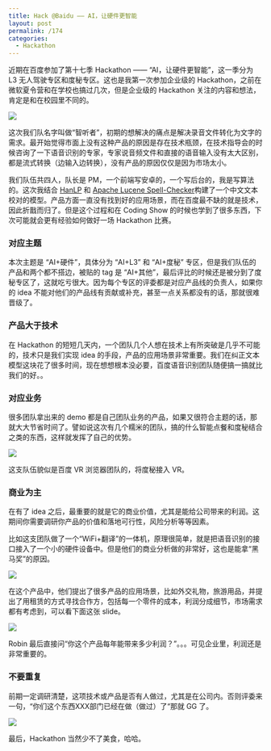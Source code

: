 ```yaml
---
title: Hack @Baidu —— AI，让硬件更智能
layout: post
permalink: /174
categories:
  - Hackathon
---
```

近期在百度参加了第十七季 Hackathon —— “AI，让硬件更智能”，这一季分为 L3 无人驾驶专区和度秘专区。这也是我第一次参加企业级的 Hackathon，之前在微软夏令营和在学校也搞过几次，但是企业级的 Hackathon 关注的内容和想法，肯定是和在校园里不同的。

![](https://ws1.sinaimg.cn/large/9cd77f2ejw1fax9gvzb4wj20qo0zkq91.jpg)

这次我们队名字叫做“智听者”，初期的想解决的痛点是解决录音文件转化为文字的需求。最开始觉得市面上没有这种产品的原因是存在技术瓶颈，在技术指导会的时候咨询了一下语音识别的专家，专家说音频文件和直接的语音输入没有太大区别，都是流式转换（边输入边转换），没有产品的原因仅仅是因为市场太小。

我们队伍共四人，队长是 PM，一个前端写安卓的，一个写后台的，我是写算法的。这次我结合 [HanLP](https://github.com/hankcs/HanLP) 和 [Apache Lucene Spell-Checker](https://lucene.apache.org/core/4_6_0/suggest/org/apache/lucene/search/spell/SpellChecker.html)构建了一个中文文本校对的模型。产品方面一直没有找到好的应用场景，而在百度最不缺的就是技术，因此折戬而归了。但是这个过程和在 Coding Show 的时候也学到了很多东西，下次可能就会更有经验如何做好一场 Hackathon 比赛。

### 对应主题

本次主题是 “AI+硬件”，具体分为 “AI+L3” 和 “AI+度秘” 专区，但是我们队伍的产品和两个都不搭边，被贴的 tag 是 “AI+其他”，最后评比的时候还是被分到了度秘专区了，这就吃亏很大。因为每个专区的评委都是对应产品线的负责人，如果你的 idea 不能对他们的产品线有贡献或补充，甚至一点关系都没有的话，那就很难晋级了。

### 产品大于技术

在 Hackathon 的短短几天内，一个团队几个人想在技术上有所突破是几乎不可能的，技术只是我们实现 idea 的手段，产品的应用场景非常重要。我们在纠正文本模型这块花了很多时间，现在想想根本没必要，百度语音识别团队随便搞一搞就比我们的好。。

### 对应业务

很多团队拿出来的 demo 都是自己团队业务的产品，如果又很符合主题的话，那就大大节省时间了。譬如说这次有几个糯米的团队，搞的什么智能点餐和度秘结合之类的东西，这样就发挥了自己的优势。

![](https://ws2.sinaimg.cn/large/9cd77f2ejw1faxa7589ldj20zk0qodne.jpg)

这支队伍貌似是百度 VR 浏览器团队的，将度秘接入 VR。

### 商业为主

在有了 idea 之后，最重要的就是它的商业价值，尤其是能给公司带来的利润。这期间你需要调研你产品的价值和落地可行性，风险分析等等因素。

比如这支团队做了一个“WiFi+翻译”的一体机，原理很简单，就是把语音识别的接口接入了一个小的硬件设备中。但是他们的商业分析做的非常好，这也是能拿“黑马奖”的原因。

![](https://ws1.sinaimg.cn/large/9cd77f2ejw1faxa6076wlj20zk0qoqbs.jpg)

在这个产品中，他们提出了很多产品的应用场景，比如外交礼物，旅游用品，并提出了用租赁的方式寻找合作方，包括每一个零件的成本，利润分成细节，市场需求都有考虑到，可以看下面这张 slide。

![](https://ws4.sinaimg.cn/large/9cd77f2ejw1faxa5glf06j20zk0qoq99.jpg)

Robin 最后直接问“你这个产品每年能带来多少利润？”。。。可见企业里，利润还是非常重要的。

### 不要重复

前期一定调研清楚，这项技术或产品是否有人做过，尤其是在公司内。否则评委来一句，“你们这个东西XXX部门已经在做（做过）了“那就 GG 了。

![](https://ws2.sinaimg.cn/large/9cd77f2ejw1faxalpapvaj20zk0zk47f.jpg)

最后，Hackathon 当然少不了美食，哈哈。